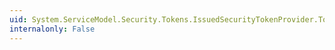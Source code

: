 ```yaml
---
uid: System.ServiceModel.Security.Tokens.IssuedSecurityTokenProvider.TokenRequestParameters
internalonly: False
---
```


